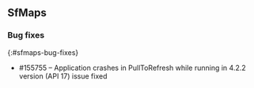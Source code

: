 ## SfMaps

### Bug fixes
{:#sfmaps-bug-fixes}

* \#155755 – Application crashes in PullToRefresh while running in 4.2.2 version (API 17) issue fixed
